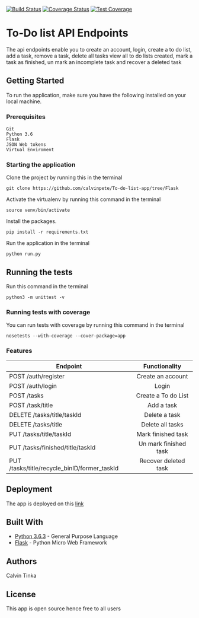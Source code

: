 
[![Build Status](https://travis-ci.org/calvinpete/To-do-list-app.svg?branch=Flask)](https://travis-ci.org/calvinpete/To-do-list-app)    [![Coverage Status](https://img.shields.io/coveralls/github/calvinpete/To-do-list-app/Flask.svg)](https://coveralls.io/github/calvinpete/To-do-list-app?branch=Flask)   [![Test Coverage](https://api.codeclimate.com/v1/badges/fd5b8c13551753d5a7d1/test_coverage)](https://codeclimate.com/github/calvinpete/To-do-list-app/test_coverage)

# To-Do list API Endpoints

The api endpoints enable you to create an account, login, create a to do list, add a task, remove a task, delete all tasks view all to do lists created, mark a task as finished, un mark an incomplete task and recover a deleted task

## Getting Started

To run the application, make sure you have the following installed on your local machine.

### Prerequisites

```
Git
Python 3.6
Flask
JSON Web tokens
Virtual Enviroment
```

### Starting the application

Clone the project by running this in the terminal

```
git clone https://github.com/calvinpete/To-do-list-app/tree/Flask
```

Activate the virtualenv by running this command in the terminal

```
source venv/bin/activate
```

Install the packages.

```
pip install -r requirements.txt
```

Run the application in the terminal

```
python run.py
```

## Running the tests

Run this command in the terminal

```
python3 -m unittest -v
```

### Running tests with coverage

You can run tests with coverage by running this command in the terminal

```
nosetests --with-coverage --cover-package=app
```

### Features

|               Endpoint                           |          Functionality      |
| -------------------------------------------------|:---------------------------:|
| POST /auth/register                              | Create an account           |
| POST /auth/login                                 | Login                       |
| POST /tasks                                      | Create a To do List         |
| POST /task/title                                 | Add a task                  |
| DELETE /tasks/title/taskId                       | Delete a task               |
| DELETE /tasks/title                              | Delete all tasks            |
| PUT /tasks/title/taskId                          | Mark finished task          |
| PUT /tasks/finished/title/taskId                 | Un mark finished task       |
| PUT /tasks/title/recycle_binID/former_taskId     | Recover deleted task        |



## Deployment

The app is deployed on this [link](https://todo-list-appv1.herokuapp.com/api/v1/)

## Built With

* [Python 3.6.3](https://www.python.org/) - General Purpose Language
* [Flask](http://flask.pocoo.org/) - Python Micro Web Framework
## Authors

Calvin Tinka

## License
This app is open source hence free to all users
